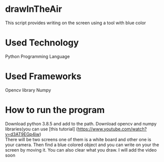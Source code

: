# drawInTheAir
This script provides writing on the screen using a tool with blue color

# Used Technology
Python Programming Language

# Used Frameworks
Opencv library
Numpy

# How to run the program
Download python 3.8.5 and add to the path.
Download opencv and numpy libraries(you can use [this tutorial] (https://www.youtube.com/watch?v=d3AT9EGp4iw)  
There will be two screens one of them is a white board and other one is your camera.
Then find a blue colored object and you can write on your the screen by moving it.
You can also clear what you draw.
 I will add the video soon
 
